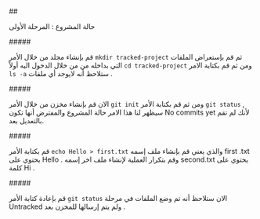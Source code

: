 ﻿\## 

حالة المشروع : المرحلة الأولى

\##### 

قم بإنشاء مجلد من خلال الأمر `mkdir tracked-project` ثم قم بإستعراض الملفات التي بداخله من من خلال الدخول اليه أولاً `cd tracked-project` ومن ثم قم بكتابة الامر `ls -a` ستلاحظ أنه لايوجد أي ملفات . 

\##### 

الان قم بإنشاء مخزن من خلال الأمر `git init` ومن ثم قم بكتابة الأمر `git status` , سيظهر لنا هذا الامر حالة المشروع والمفترض أنها تكون No commits yet لأنك لم تقم بالتعديل بعد.

\##### 

قم بكتابة الأمر `echo Hello > first.txt` والذي يعني قم بإنشاء ملف إسمه first .txt يحتوي على Hello . وقم بتكرار العملية لإنشاء ملف اخر إسمه second.txt يحتوي على كلمة Hi . 

\##### 

قم بإعادة كتابة الأمر `git status` الان ستلاحظ أنه تم وضع الملفات في مرحلة Untracked ولم يتم إرسالها للمخزن بعد . 
